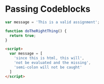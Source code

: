 # Passing Codeblocks

```javascript
var message = 'This is a valid assignment';

function doTheRightThing() {
  return true;
}
```

```html
<script>
  var message = [
    'since this is html, this will',
    'not be evaluated and the missing',
    'semi-colon will not be caught'
  ]
</script>
```
